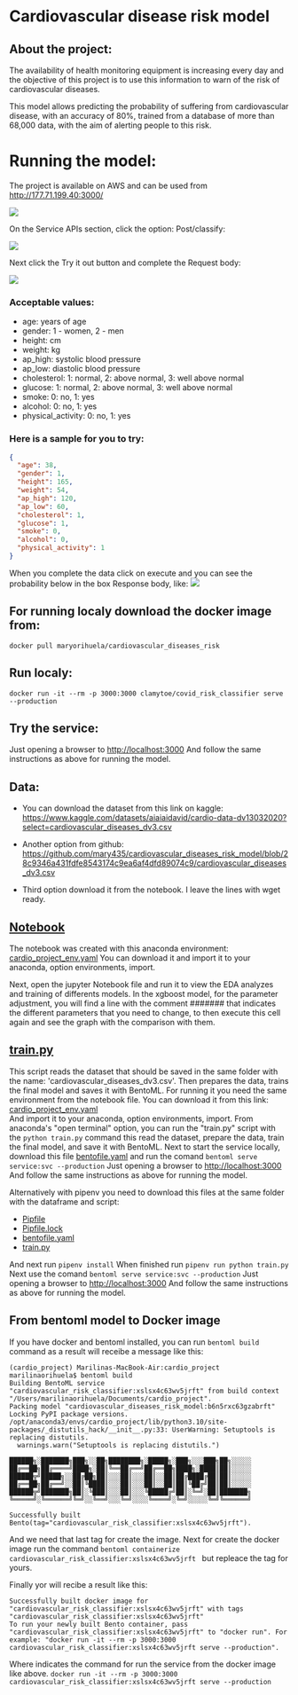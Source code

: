 # Cardiovascular disease risk model

## About the project:
The availability of health monitoring equipment is increasing every day and the objective of this project 
is to use this information to warn of the risk of cardiovascular diseases.

This model allows predicting the probability of suffering from cardiovascular disease,
with an accuracy of 80%, trained from a database of more than 68,000 data, with the aim of alerting people to this risk.

# Running the model:

The project is available on AWS and can be used from http://177.71.199.40:3000/

<img src="images/1.png">
 
On the Service APIs section, click the option: Post/classify:

<img src="images/2.png">

Next click the Try it out button and complete the Request body:

<img src="images/3.png">

### Acceptable values:
* age: years of age
* gender: 1 - women, 2 - men
* height: cm
* weight: kg
* ap_high: systolic blood pressure
* ap_low: diastolic blood pressure
* cholesterol: 1: normal, 2: above normal, 3: well above normal
* glucose: 1: normal, 2: above normal, 3: well above normal
* smoke: 0: no, 1: yes
* alcohol: 0: no, 1: yes
* physical_activity: 0: no, 1: yes

### Here is a sample for you to try:

```json
{
  "age": 38,
  "gender": 1,
  "height": 165,
  "weight": 54,
  "ap_high": 120,
  "ap_low": 60,
  "cholesterol": 1,
  "glucose": 1,
  "smoke": 0,
  "alcohol": 0,
  "physical_activity": 1
}
```

When you complete the data click on execute and you can see the probability below in the box
Response body, like:
<img src="images/5.png">


## For running localy download the docker image from:

```docker
docker pull maryorihuela/cardiovascular_diseases_risk
```

## Run localy:
```docker
docker run -it --rm -p 3000:3000 clamytoe/covid_risk_classifier serve --production
```

## Try the service:
Just opening a browser to <http://localhost:3000>
And follow the same instructions as above for running the model.


## Data: 
* You can download the dataset from this link on kaggle: <https://www.kaggle.com/datasets/aiaiaidavid/cardio-data-dv13032020?select=cardiovascular_diseases_dv3.csv>

* Another option from github:   <https://github.com/mary435/cardiovascular_diseases_risk_model/blob/28c9346a431fdfe8543174c9ea6af4dfd89074c9/cardiovascular_diseases_dv3.csv>

* Third option download it from the notebook. I leave the lines with wget ready.

## [Notebook](notebook.ipynb)
The notebook was created with this anaconda environment: [cardio_project_env.yaml](cardio_project_env.yaml)
You can download it and import it to your anaconda, option environments, import.

Next, open the jupyter Notebook file and run it to view the EDA analyzes and training of differents models.
In the xgboost model, for the parameter adjustment, you will find a line with the comment ####### that indicates 
the different parameters that you need to change, to then execute this cell again and see the graph with the comparison with them.

## [train.py](train.py)
This script reads the dataset that should be saved in the same folder with the name: 'cardiovascular_diseases_dv3.csv'. 
Then prepares the data, trains the final model and saves it with BentoML.
For running it you need the same environment from the notebook file. You can download it from this link: [cardio_project_env.yaml](cardio_project_env.yaml)  
And import it to your anaconda, option environments, import.
From anaconda's "open terminal" option, you can run the "train.py" script with the ```python train.py``` command this read the dataset,
prepare the data, train the final model, and save it with BentoML.
Next to start the service locally, download this file [bentofile.yaml](bentofile.yaml) and run the comand ```bentoml serve service:svc --production```
Just opening a browser to <http://localhost:3000>
And follow the same instructions as above for running the model.

Alternatively with pipenv you need to download this files at the same folder with the dataframe and script: 
* [Pipfile](Pipfile)
* [Pipfile.lock](Pipfile.lock)
* [bentofile.yaml](bentofile.yaml)
* [train.py](train.py)

And next run ```pipenv install``` 
When finished run ```pipenv run python train.py```
Next use the comand ```bentoml serve service:svc --production```
Just opening a browser to <http://localhost:3000>
And follow the same instructions as above for running the model.

## From bentoml model to Docker image 
If you have docker and bentoml installed, you can run ```bentoml build ``` 
command as a result will receibe a message like this:
```
(cardio_project) Marilinas-MacBook-Air:cardio_project marilinaorihuela$ bentoml build
Building BentoML service "cardiovascular_risk_classifier:xslsx4c63wv5jrft" from build context "/Users/marilinaorihuela/Documents/cardio_project".
Packing model "cardiovascular_diseases_risk_model:b6n5rxc63gzabrft"
Locking PyPI package versions.
/opt/anaconda3/envs/cardio_project/lib/python3.10/site-packages/_distutils_hack/__init__.py:33: UserWarning: Setuptools is replacing distutils.
  warnings.warn("Setuptools is replacing distutils.")

██████╗░███████╗███╗░░██╗████████╗░█████╗░███╗░░░███╗██╗░░░░░
██╔══██╗██╔════╝████╗░██║╚══██╔══╝██╔══██╗████╗░████║██║░░░░░
██████╦╝█████╗░░██╔██╗██║░░░██║░░░██║░░██║██╔████╔██║██║░░░░░
██╔══██╗██╔══╝░░██║╚████║░░░██║░░░██║░░██║██║╚██╔╝██║██║░░░░░
██████╦╝███████╗██║░╚███║░░░██║░░░╚█████╔╝██║░╚═╝░██║███████╗
╚═════╝░╚══════╝╚═╝░░╚══╝░░░╚═╝░░░░╚════╝░╚═╝░░░░░╚═╝╚══════╝

Successfully built Bento(tag="cardiovascular_risk_classifier:xslsx4c63wv5jrft").
```
And we need that last tag for create the image.
Next for create the docker image run the command ```bentoml containerize cardiovascular_risk_classifier:xslsx4c63wv5jrft ``` 
but repleace the tag for yours.

Finally yor will recibe a result like this:
```
Successfully built docker image for "cardiovascular_risk_classifier:xslsx4c63wv5jrft" with tags "cardiovascular_risk_classifier:xslsx4c63wv5jrft"
To run your newly built Bento container, pass "cardiovascular_risk_classifier:xslsx4c63wv5jrft" to "docker run". For example: "docker run -it --rm -p 3000:3000 cardiovascular_risk_classifier:xslsx4c63wv5jrft serve --production".
```
Where indicates the command for run the service from the docker image like above. ```docker run -it --rm -p 3000:3000 cardiovascular_risk_classifier:xslsx4c63wv5jrft serve --production```  
  
